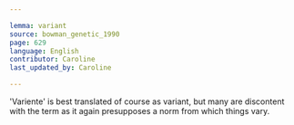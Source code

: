 ```yaml
---

lemma: variant
source: bowman_genetic_1990
page: 629
language: English
contributor: Caroline
last_updated_by: Caroline

---
```


'Variente' is best translated of course as variant, but many are discontent with the term as it again presupposes a norm from which things vary.
